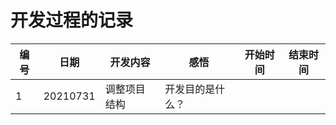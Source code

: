 # 开发过程的记录

| 编号 | 日期 | 开发内容 | 感悟 | 开始时间 | 结束时间 |
--- | --- | --- | --- | --- | ---
| 1 | 20210731 | 调整项目结构 | 开发目的是什么？ |  |  |
